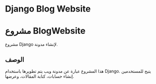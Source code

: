 # Django Blog Website
# مشروع BlogWebsite

مشروع Django لإنشاء مدونة.

## الوصف

هذا المشروع عبارة عن مدونة ويب يتم تطويرها باستخدام Django. يتيح للمستخدمين إنشاء حسابات، كتابة المقالات، وعرضها.
